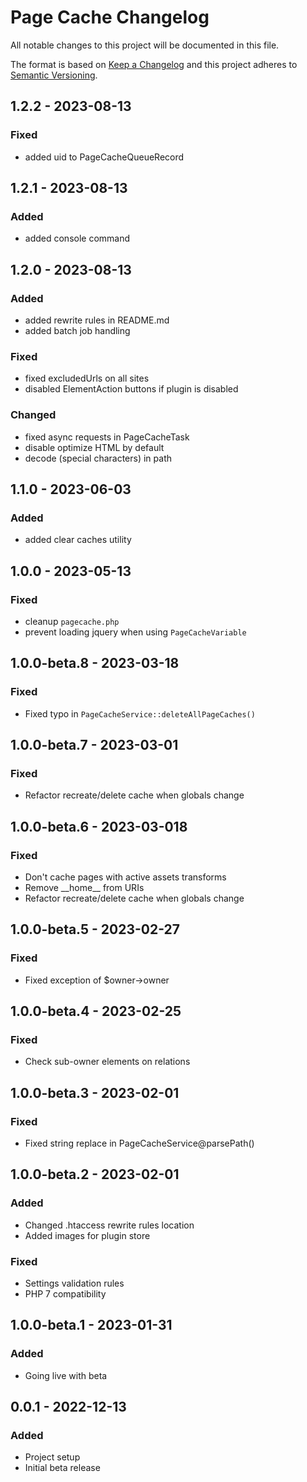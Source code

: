 # Page Cache Changelog

All notable changes to this project will be documented in this file.

The format is based on [Keep a Changelog](http://keepachangelog.com/) and this project adheres to [Semantic Versioning](http://semver.org/).

## 1.2.2 - 2023-08-13

### Fixed

- added uid to PageCacheQueueRecord

## 1.2.1 - 2023-08-13

### Added

- added console command

## 1.2.0 - 2023-08-13

### Added

- added rewrite rules in README.md
- added batch job handling

### Fixed

- fixed excludedUrls on all sites
- disabled ElementAction buttons if plugin is disabled

### Changed

- fixed async requests in PageCacheTask
- disable optimize HTML by default
- decode (special characters) in path

## 1.1.0 - 2023-06-03

### Added

- added clear caches utility

## 1.0.0 - 2023-05-13

### Fixed

- cleanup `pagecache.php`
- prevent loading jquery when using `PageCacheVariable`

## 1.0.0-beta.8 - 2023-03-18

### Fixed

- Fixed typo in `PageCacheService::deleteAllPageCaches()`

## 1.0.0-beta.7 - 2023-03-01

### Fixed

- Refactor recreate/delete cache when globals change

## 1.0.0-beta.6 - 2023-03-018

### Fixed

- Don't cache pages with active assets transforms
- Remove \_\_home\_\_ from URIs
- Refactor recreate/delete cache when globals change

## 1.0.0-beta.5 - 2023-02-27

### Fixed

- Fixed exception of $owner->owner

## 1.0.0-beta.4 - 2023-02-25

### Fixed

- Check sub-owner elements on relations

## 1.0.0-beta.3 - 2023-02-01

### Fixed

- Fixed string replace in PageCacheService@parsePath()

## 1.0.0-beta.2 - 2023-02-01

### Added

- Changed .htaccess rewrite rules location
- Added images for plugin store

### Fixed

- Settings validation rules
- PHP 7 compatibility

## 1.0.0-beta.1 - 2023-01-31

### Added

- Going live with beta

## 0.0.1 - 2022-12-13

### Added

- Project setup
- Initial beta release
